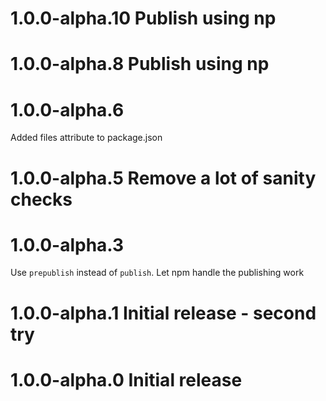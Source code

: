 # 1.0.0-alpha.10 Publish using np


# 1.0.0-alpha.8 Publish using np


# 1.0.0-alpha.6 
Added files attribute to package.json


# 1.0.0-alpha.5 Remove a lot of sanity checks


# 1.0.0-alpha.3 
Use `prepublish` instead of `publish`. Let npm handle the publishing work


# 1.0.0-alpha.1 Initial release - second try


# 1.0.0-alpha.0 Initial release


